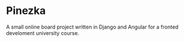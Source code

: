 # Pinezka

A small online board project written in Django and Angular for a fronted develoment university course.
